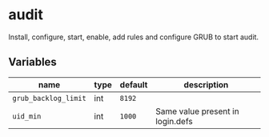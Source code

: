 # audit

Install, configure, start, enable, add rules and configure GRUB to start audit.

## Variables

| name                 | type | default | description                      |
| -------------------- | ---- | ------- | -------------------------------- |
| `grub_backlog_limit` | int  | `8192`  |                                  |
| `uid_min`            | int  | `1000`  | Same value present in login.defs |
